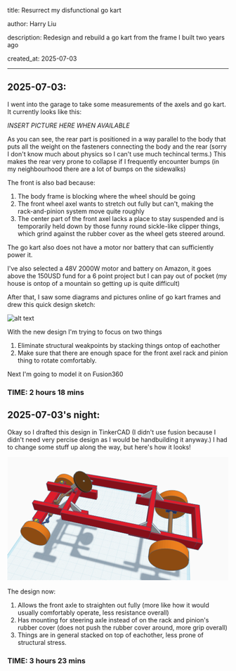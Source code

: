 title: Resurrect my disfunctional go kart

author: Harry Liu

description: Redesign and rebuild a go kart from the frame I built two years ago

created_at: 2025-07-03

-----------------------------------------------------

<h2>2025-07-03:</h2>

I went into the garage to take some measurements of the axels and go kart. It currently looks like this:

*INSERT PICTURE HERE WHEN AVAILABLE*

As you can see, the rear part is positioned in a way parallel to the body that puts all the weight on the fasteners connecting the body and the rear (sorry I don't know much about physics so I can't use much techincal terms.) This makes the rear very prone to collapse if I frequently encounter bumps (in my neighbourhood there are a lot of bumps on the sidewalks)

The front is also bad because:
1. The body frame is blocking where the wheel should be going
2. The front wheel axel wants to stretch out fully but can't, making the rack-and-pinion system move quite roughly
3. The center part of the front axel lacks a place to stay suspended and is temporarily held down by those funny round sickle-like clipper things, which grind against the rubber cover as the wheel gets steered around.

The go kart also does not have a motor nor battery that can sufficiently power it.

I've also selected a 48V 2000W motor and battery on Amazon, it goes above the 150USD fund for a 6 point project but I can pay out of pocket (my house is ontop of a mountain so getting up is quite difficult)

After that, I saw some diagrams and pictures online of go kart frames and drew this quick design sketch:

![alt text](Assets/image.png)

With the new design I'm trying to focus on two things
1. Eliminate structural weakpoints by stacking things ontop of eachother
2. Make sure that there are enough space for the front axel rack and pinion thing to rotate comfortably.

Next I'm going to model it on Fusion360

<h3>TIME: 2 hours 18 mins</h3>

<h2>2025-07-03's night:</h2>

Okay so I drafted this design in TinkerCAD (I didn't use fusion because I didn't need very percise design as I would be handbuilding it anyway.) I had to change some stuff up along the way, but here's how it looks!

![alt text](Assets/TinkerCADPreviewV0.png)

The design now:

1. Allows the front axle to straighten out fully (more like how it would usually comfortably operate, less resistance overall)
2. Has mounting for steering axle instead of on the rack and pinion's rubber cover (does not push the rubber cover around, more grip overall)
3. Things are in general stacked on top of eachother, less prone of structural stress.

<h3>TIME: 3 hours 23 mins</h3>
